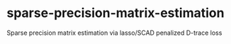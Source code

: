 # sparse-precision-matrix-estimation
Sparse precision matrix estimation via lasso/SCAD penalized D-trace loss 
